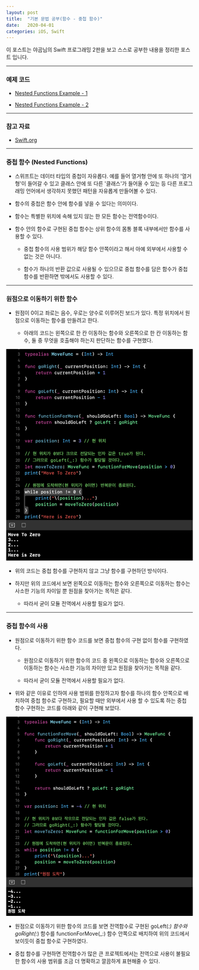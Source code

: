 ```yaml
---
layout: post
title:  "기본 문법 공부(함수 - 중첩 함수)"
date:   2020-04-01
categories: iOS, Swift
---
```


이 포스트는 야곰님의 Swift 프로그래밍 2판을 보고 스스로 공부한 내용을 정리한 포스트 입니다.

- - -

### 예제 코드

- [Nested Functions Example - 1](https://github.com/VincentGeranium/Swift-Study/tree/master/2020-04-01-NestedFunctionsExample.playground)

- [Nested Functions Example - 2](https://github.com/VincentGeranium/Swift-Study/tree/master/2020-04-01-NestedFunctionsExample-2.playground)

- - -

### 참고 자료

- [Swift.org](https://docs.swift.org/swift-book/LanguageGuide/Functions.html)

- - -

### 중첩 함수 (Nested Functions)

- 스위프트는 데이터 타입의 중첩이 자유롭다. 예를 들어 열거형 안에 또 하나의 '열거형'이 들어갈 수 있고 클래스 안에 또 다른 '클래스'가 들어올 수 있는 등 다른 프로그래밍 언어에서 생각하지 못했던 패턴을 자유롭게 만들어볼 수 있다.

- 함수의 중첩은 함수 안에 함수를 넣을 수 있다는 의미이다.

- 함수는 특별한 위치에 속해 있지 않는 한 모든 함수는 전역함수이다.

- 함수 안의 함수로 구현된 중첩 함수는 상위 함수의 몸통 블록 내부에서만 함수를 사용할 수 있다.

    - 중첩 함수의 사용 범위가 해당 함수 안쪽이라고 해서 아예 외부에서 사용할 수 없는 것은 아니다.
    
    - 함수가 하나의 반환 값으로 사용될 수 있으므로 중첩 함수를 담은 함수가 중첩 함수를 반환하면 밖에서도 사용할 수 있다.
    
- - -

### 원점으로 이동하기 위한 함수

- 원점이 0이고 좌로는 음수, 우로는 양수로 이루어진 보드가 있다. 특정 위치에서 원점으로 이동하는 함수를 만들려고 한다.

    - 아래의 코드는 왼쪽으로 한 칸 이동하는 함수와 오른쪽으로 한 칸 이동하는 함수, 둘 중 무엇을 호출해야 하는지 판단하는 함수를 구현했다.
    
<img width="1058" alt="NestedFunctionExampleImage-1" src="https://github.com/VincentGeranium/VincentGeranium.github.io/blob/master/assets/img/NestedFunctionExampleImage-1.png?raw=true">

- 위의 코드는 중첩 함수를 구현하지 않고 그냥 함수를 구현하던 방식이다.

- 하지만 위의 코드에서 보면 왼쪽으로 이동하는 함수와 오른쪽으로 이동하는 함수는 사소한 기능의 차이일 뿐 원점을 찾아가는 목적은 같다.

    - 따라서 굳이 모듈 전역에서 사용할 필요가 없다.

- - -

### 중첩 함수의 사용

- 원점으로 이동하기 위한 함수 코드를 보면 중첩 함수의 구현 없이 함수를 구현하였다.

    - 원점으로 이동하기 위한 함수의 코드 중 왼쪽으로 이동하는 함수와 오른쪽으로 이동하는 함수는 사소한 기능의 차이만 있고 원점을 찾아가는 목적을 같다.
    
    - 따라서 굳이 모듈 전역에서 사용할 필요가 없다.
    
- 위와 같은 이유로 인하여 사용 범위를 한정하고자 함수를 하나의 함수 안쪽으로 배치하여 중첩 함수로 구현하고, 필요할 때만 외부에서 사용 할 수 있도록 하는 중첩 함수 구현하는 코드를 아래와 같이 구현해 보았다.

<img width="1058" alt="NestedFunctionExampleImage-2" src="https://github.com/VincentGeranium/VincentGeranium.github.io/blob/master/assets/img/NestedFunctionExampleImage-2.png?raw=true">

- 원점으로 이동하기 위한 함수의 코드를 보면 전역함수로 구현된 goLeft(_:) 함수와 goRight(_:) 함수를 functionForMove(_:) 함수 안쪽으로 배치하여 위의 코드에서 보이듯이 중첩 함수로 구현하였다.

- 중첩 함수를 구현하면 전역함수가 많은 큰 프로젝트에서는 전역으로 사용이 불필요한 함수의 사용 범위를 조금 더 명확하고 깔끔하게 표현해줄 수 있다.